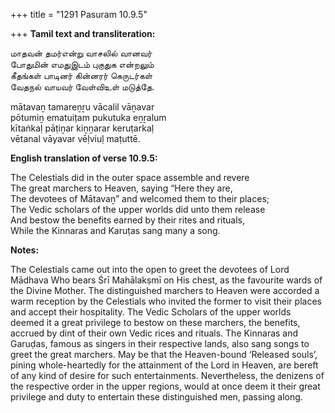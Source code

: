 +++
title = "1291 Pasuram 10.9.5"

+++
**Tamil text and transliteration:**

மாதவன் தமர்என்று வாசலில் வானவர்  
போதுமின் எமதுஇடம் புகுதுக என்றலும்  
கீதங்கள் பாடினர் கின்னரர் கெருடர்கள்  
வேதநல் வாயவர் வேள்விஉள் மடுத்தே.

mātavaṉ tamareṉṟu vācalil vāṉavar  
pōtumiṉ ematuiṭam pukutuka eṉṟalum  
kītaṅkaḷ pāṭiṉar kiṉṉarar keruṭarkaḷ  
vētanal vāyavar vēḷviuḷ maṭuttē.

**English translation of verse 10.9.5:**

The Celestials did in the outer space assemble and revere  
The great marchers to Heaven, saying “Here they are,  
The devotees of Mātavaṉ” and welcomed them to their places;  
The Vedic scholars of the upper worlds did unto them release  
And bestow the benefits earned by their rites and rituals,  
While the Kinnaras and Karuṭas sang many a song.

**Notes:**

The Celestials came out into the open to greet the devotees of Lord Mādhava Who bears Śrī Mahālakṣmī on His chest, as the favourite wards of the Divine Mother. The distinguished marchers to Heaven were accorded a warm reception by the Celestials who invited the former to visit their places and accept their hospitality. The Vedic Scholars of the upper worlds deemed it a great privilege to bestow on these marchers, the benefits, accrued by dint of their own Vedic rices and rituals. The Kinnaras and Garuḍas, famous as singers in their respective lands, also sang songs to greet the great marchers. May be that the Heaven-bound ‘Released souls’, pining whole-heartedly for the attainment of the Lord in Heaven, are bereft of any kind of desire for such entertainments. Nevertheless, the denizens of the respective order in the upper regions, would at once deem it their great privilege and duty to entertain these distinguished men, passing along.



